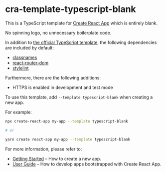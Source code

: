 # cra-template-typescript-blank

This is a TypeScript template for [Create React App](https://github.com/facebook/create-react-app) which is entirely blank.

No spinning logo, no unnecessary boilerplate code.

In addition to [the official TypeScript template](https://github.com/facebook/create-react-app/tree/main/packages/cra-template-typescript), the following dependencies are included by default:

- [classnames](https://www.npmjs.com/package/classnames)
- [react-router-dom](https://www.npmjs.com/package/react-router-dom)
- [stylelint](https://www.npmjs.com/package/stylelint)

Furthermore, there are the following additions:

- HTTPS is enabled in development and test mode

To use this template, add `--template typescript-blank` when creating a new app.

For example:

```sh
npx create-react-app my-app --template typescript-blank

# or

yarn create react-app my-app --template typescript-blank
```

For more information, please refer to:

- [Getting Started](https://create-react-app.dev/docs/getting-started) – How to create a new app.
- [User Guide](https://create-react-app.dev) – How to develop apps bootstrapped with Create React App.
